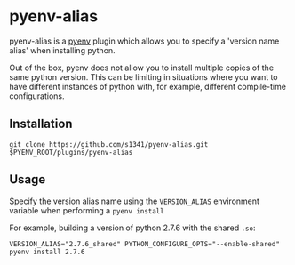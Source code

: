 pyenv-alias
===========

pyenv-alias is a [pyenv](https://github.com/yyuu/pyenv) plugin which allows you
to specify a 'version name alias' when installing python.

Out of the box, pyenv does not allow you to install multiple copies of the same
python version. This can be limiting in situations where you want to have
different instances of python with, for example, different compile-time
configurations.

## Installation

```
git clone https://github.com/s1341/pyenv-alias.git $PYENV_ROOT/plugins/pyenv-alias
```

## Usage

Specify the version alias name using the `VERSION_ALIAS` environment variable
when performing a `pyenv install`

For example, building a version of python 2.7.6 with the shared `.so`:

```
VERSION_ALIAS="2.7.6_shared" PYTHON_CONFIGURE_OPTS="--enable-shared" pyenv install 2.7.6
```
